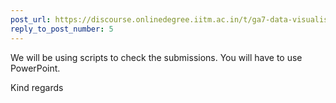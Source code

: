 ```yaml
---
post_url: https://discourse.onlinedegree.iitm.ac.in/t/ga7-data-visualisation-discussion-thread-tds-jan-2025/169888/6
reply_to_post_number: 5
---
```

We will be using scripts to check the submissions. You will have to use PowerPoint.

Kind regards